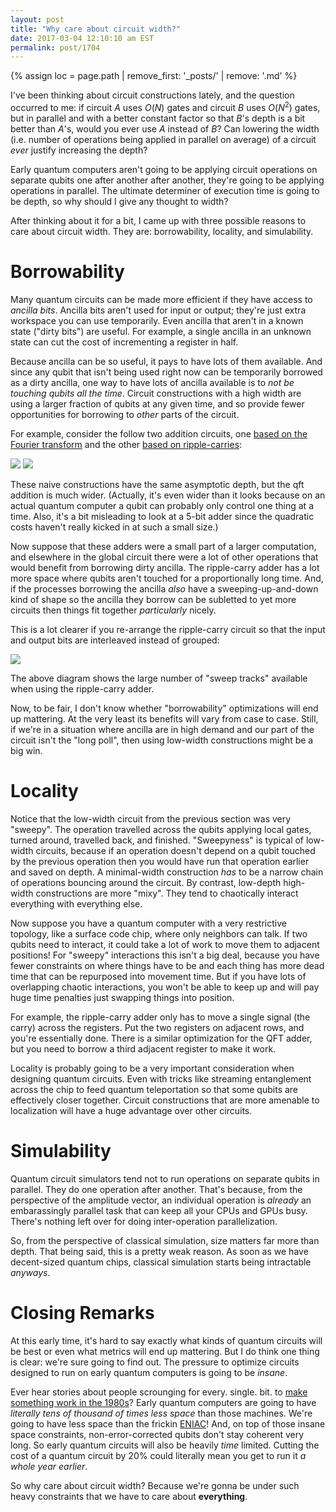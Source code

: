```yaml
---
layout: post
title: "Why care about circuit width?"
date: 2017-03-04 12:10:10 am EST
permalink: post/1704
---
```


{% assign loc = page.path | remove_first: '_posts/' | remove: '.md' %}

I've been thinking about circuit constructions lately, and the question occurred to me:
if circuit $A$ uses $O(N)$ gates and circuit $B$ uses $O(N^2)$ gates, but in parallel and with a better constant factor so that $B$'s depth is a bit better than $A$'s, would you ever use $A$ instead of $B$?
Can lowering the width (i.e. number of operations being applied in parallel on average) of a circuit *ever* justify increasing the depth?

Early quantum computers aren't going to be applying circuit operations on separate qubits one after another after another, they're going to be applying operations in parallel.
The ultimate determiner of execution time is going to be depth, so why should I give any thought to width?

After thinking about it for a bit, I came up with three possible reasons to care about circuit width.
They are: borrowability, locality, and simulability.

# Borrowability

Many quantum circuits can be made more efficient if they have access to *ancilla bits*.
Ancilla bits aren't used for input or output; they're just extra workspace you can use temporarily.
Even ancilla that aren't in a known state ("dirty bits") are useful.
For example, a single ancilla in an unknown state can cut the cost of incrementing a register in half.

Because ancilla can be so useful, it pays to have lots of them available.
And since any qubit that isn't being used right now can be temporarily borrowed as a dirty ancilla, one way to have lots of ancilla available is to *not be touching qubits all the time*.
Circuit constructions with a high width are using a larger fraction of qubits at any given time, and so provide fewer opportunities for borrowing to *other* parts of the circuit.

For example, consider the follow two addition circuits, one [based on the Fourier transform](https://arxiv.org/abs/quant-ph/0008033) and the other [based on ripple-carries](http://dl.acm.org/citation.cfm?id=2011672):

<img style="max-width:100%;" src="/assets/{{ loc }}/qft-addition.png"/>

<img style="max-width:100%;" src="/assets/{{ loc }}/ripple-addition.png"/>

These naive constructions have the same asymptotic depth, but the qft addition is much wider.
(Actually, it's even wider than it looks because on an actual quantum computer a qubit can probably only control one thing at a time.
Also, it's a bit misleading to look at a 5-bit adder since the quadratic costs haven't really kicked in at such a small size.)

Now suppose that these adders were a small part of a larger computation, and elsewhere in the global circuit there were a lot of other operations that would benefit from borrowing dirty ancilla.
The ripple-carry adder has a lot more space where qubits aren't touched for a proportionally long time.
And, if the processes borrowing the ancilla *also* have a sweeping-up-and-down kind of shape so the ancilla they borrow can be subletted to yet more circuits then things fit together *particularly* nicely.

This is a lot clearer if you re-arrange the ripple-carry circuit so that the input and output bits are interleaved instead of grouped:

<img style="max-width:100%;" src="/assets/{{ loc }}/ripple-borrow.png"/>

The above diagram shows the large number of "sweep tracks" available when using the ripple-carry adder.

Now, to be fair, I don't know whether "borrowability" optimizations will end up mattering.
At the very least its benefits will vary from case to case.
Still, if we're in a situation where ancilla are in high demand and our part of the circuit isn't the "long poll", then using low-width constructions might be a big win.

# Locality

Notice that the low-width circuit from the previous section was very "sweepy".
The operation travelled across the qubits applying local gates, turned around, travelled back, and finished.
"Sweepyness" is typical of low-width circuits, because if an operation doesn't depend on a qubit touched by the previous operation then you would have run that operation earlier and saved on depth.
A minimal-width construction *has* to be a narrow chain of operations bouncing around the circuit.
By contrast, low-depth high-width constructions are more "mixy".
They tend to chaotically interact everything with everything else.

Now suppose you have a quantum computer with a very restrictive topology, like a surface code chip, where only neighbors can talk.
If two qubits need to interact, it could take a lot of work to move them to adjacent positions!
For "sweepy" interactions this isn't a big deal, because you have fewer constraints on where things have to be and each thing has more dead time that can be repurposed into movement time.
But if you have lots of overlapping chaotic interactions, you won't be able to keep up and will pay huge time penalties just swapping things into position.

For example, the ripple-carry adder only has to move a single signal (the carry) across the registers.
Put the two registers on adjacent rows, and you're essentially done.
There is a similar optimization for the QFT adder, but you need to borrow a third adjacent register to make it work.

Locality is probably going to be a very important consideration when designing quantum circuits.
Even with tricks like streaming entanglement across the chip to feed quantum teleportation so that some qubits are effectively closer together.
Circuit constructions that are more amenable to localization will have a huge advantage over other circuits.

# Simulability

Quantum circuit simulators tend not to run operations on separate qubits in parallel.
They do one operation after another.
That's because, from the perspective of the amplitude vector, an individual operation is *already* an embarassingly parallel task that can keep all your CPUs and GPUs busy.
There's nothing left over for doing inter-operation parallelization.

So, from the perspective of classical simulation, size matters far more than depth.
That being said, this is a pretty weak reason.
As soon as we have decent-sized quantum chips, classical simulation starts being intractable *anyways*.

# Closing Remarks

At this early time, it's hard to say exactly what kinds of quantum circuits will be best or even what metrics will end up mattering.
But I do think one thing is clear: we're sure going to find out.
The pressure to optimize circuits designed to run on early quantum computers is going to be *insane*.

Ever hear stories about people scrounging for every. single. bit. to [make something work in the 1980s](http://prog21.dadgum.com/29.html)?
Early quantum computers are going to have *literally tens of thousand of times less space* than those machines.
We're going to have less space than the frickin [ENIAC](https://en.wikipedia.org/wiki/ENIAC)!
And, on top of those insane space constraints, non-error-corrected qubits don't stay coherent very long.
So early quantum circuits will also be heavily *time* limited.
Cutting the cost of a quantum circuit by 20% could literally mean you get to run it *a whole year earlier*.

So why care about circuit width?
Because we're gonna be under such heavy constraints that we have to care about **everything**.
